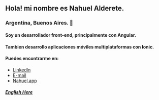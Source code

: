 ## Hola! mi nombre es **Nahuel Alderete.**
### Argentina, Buenos Aires. 📌

#### Soy un desarrollador front-end, principalmente con Angular.

#### Tambien desarrollo aplicaciones móviles multiplataformas con Ionic.

#### Puedes encontrarme en:
- [LinkedIn](https://www.linkedin.com/in/nahuel-alderete/)
- [E-mail](mailto:nahuel.ald@gmail.com)
- [Nahuel.app](https://nahuel.app)

##### [English Here](https://github.com/NhlDev/NhlDev/blob/main/readme.en.md)
